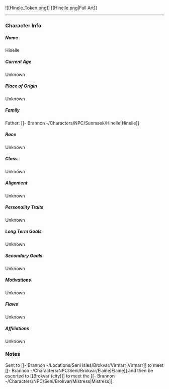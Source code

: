 ![[Hinele_Token.png]]
[[Hinelle.png|Full Art]]

---
### Character Info

##### Name 
Hinelle

##### Current Age
Unknown

##### Place of Origin
Unknown

##### Family
Father: [[- Brannon -/Characters/NPC/Sunmaek/Hinelle|Hinelle]]

##### Race
Unknown

##### Class
Unknown

##### Alignment
Unknown

##### Personality Traits
Unknown

##### Long Term Goals
Unknown

##### Secondary Goals
Unknown

##### Motivations
Unknown

##### Flaws
Unknown

##### Affiliations
Unknown

### Notes

Sent to [[- Brannon -/Locations/Seni Isles/Brokvar/Virmarr|Virmarr]] to meet [[- Brannon -/Characters/NPC/Seni/Brokvar/Elaine|Elaine]] and then be escorted to [[Brokvar (city)]] to meet the [[- Brannon -/Characters/NPC/Seni/Brokvar/Mistress|Mistress]].




